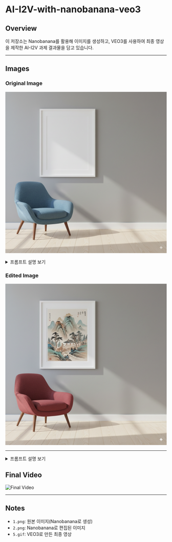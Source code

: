 # AI-I2V-with-nanobanana-veo3
## Overview
이 저장소는 Nanobanana를 활용해 이미지를 생성하고, VEO3를 사용하여 최종 영상을 제작한 AI-I2V 과제 결과물을 담고 있습니다.

---

## Images

### Original Image
![Original](https://github.com/dyyeon/AI-I2V-with-nanobanana-veo3/blob/742b32be91252e0b8c32631047747d6165b63471/assets/1.png)

<details>
<summary>프롬프트 설명 보기</summary>

<i>의자를 붉은색으로 바꿔주고, 빈 액자에는 멋있는 동양화를 넣고 싶어.</i>

</details>

### Edited Image
![Edited](https://github.com/dyyeon/AI-I2V-with-nanobanana-veo3/blob/742b32be91252e0b8c32631047747d6165b63471/assets/2.png)

---

<details>
<summary>프롬프트 설명 보기</summary>

<i>
카메라는 회색 벽에 걸린 동양화를 비춘다. 줌인하며 그림 속으로 순식간에 빨려 들어간다.
장면이 바뀌어 그림 속 세계의 길 위에 서 있다. 흙길과 소나무, 계곡, 정자가 보인다.
카메라는 정자 앞으로 다가갔다가 고개를 들어 웅장한 산봉우리를 비춘다.
</i>

</details>


## Final Video
![Final Video](https://github.com/dyyeon/AI-I2V-with-nanobanana-veo3/blob/742b32be91252e0b8c32631047747d6165b63471/assets/5.gif)

---

## Notes
- `1.png`: 원본 이미지(Nanobanana로 생성)
- `2.png`: Nanobanana로 편집된 이미지
- `5.gif`: VEO3로 만든 최종 영상
